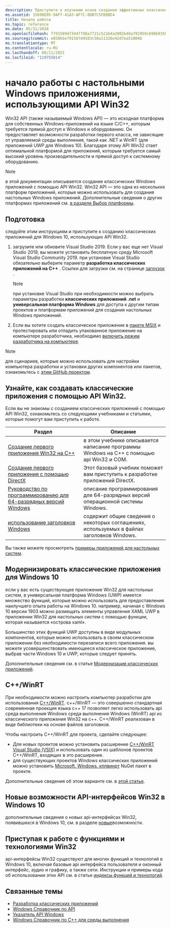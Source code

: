 ```yaml
---
description: Приступите к изучению основ создания эффективных классических приложений в этом разделе.
ms.assetid: 15690E05-9AF7-41A3-AF7C-8DB7C5FB9BE4
title: Начало работы
ms.topic: reference
ms.date: 05/31/2018
ms.openlocfilehash: f791589d73447798a7721c52164a2002b48a792959c698b835039293ce6004d7
ms.sourcegitcommit: e858bbe701567d4583c50a11326e42d7ea51804b
ms.translationtype: MT
ms.contentlocale: ru-RU
ms.lasthandoff: 08/11/2021
ms.locfileid: "119755014"
---
```

# <a name="get-started-with-desktop-windows-apps-that-use-the-win32-api"></a>начало работы с настольными Windows приложениями, использующими API Win32

Win32 API (также называемый Windows API) — это исходная платформа для собственных Windows-приложений на языке C/C++, которым требуется прямой доступ к Windows и оборудованию. Он предоставляет возможности разработки первого класса, не зависящие от управляемой среды выполнения, такой как .NET и WinRT (для приложений UWP для Windows 10). Благодаря этому API Win32 стает оптимальной платформой для приложений, которым требуется самый высокий уровень производительности и прямой доступ к системному оборудованию.

> [!NOTE]
> в этой документации описывается создание классических Windows приложений с помощью API Win32. Win32 API — это одна из нескольких платформ приложений, которые можно использовать для создания настольных Windows приложений. Дополнительные сведения о других платформах приложений см. [в разделе Выбор платформы](/windows/apps/desktop/choose-your-platform).

## <a name="get-set-up"></a>Подготовка

следуйте этим инструкциям и приступите к созданию классических приложений для Windows 10, использующих API Win32.

1. загрузите или обновите Visual Studio 2019. Если у вас еще нет Visual Studio 2019, вы можете установить бесплатную среду Microsoft Visual Studio Community 2019. при установке Visual Studio обязательно выберите параметр **разработка классических приложений на C++** . Ссылки для загрузки см. на странице [загрузок](https://developer.microsoft.com/windows/downloads) .

    > [!NOTE]
    > при установке Visual Studio при необходимости можно выбрать параметры разработки **классических приложений .net** и **универсальная платформа Windows** для доступа к другим типам проектов и платформам приложений для создания настольных Windows приложений.

2. Если вы хотите создать классическое приложение в [пакете MSIX](/windows/msix/desktop/desktop-to-uwp-root) и протестировать или отладить упакованное приложение на компьютере разработчика, необходимо [включить режим разработчика на компьютере](/windows/uwp/get-started/enable-your-device-for-development).

> [!NOTE]
> для сценариев, которые можно использовать для настройки компьютера разработки и установки других компонентов или пакетов, ознакомьтесь с [этим GitHub проектом](https://github.com/Microsoft/windows-dev-box-setup-scripts).

## <a name="learn-how-to-create-desktop-apps-using-the-win32-api"></a>Узнайте, как создавать классические приложения с помощью API Win32.

Если вы не знакомы с созданием классических приложений с помощью API Win32, ознакомьтесь со следующими учебниками и статьями, которые помогут вам приступить к работе.

| Раздел        | Описание      |
|---------------|-----------------|
| [Создание первого приложения Win32 на C++](LearnWin32/learn-to-program-for-windows.md)    | в этом учебнике описывается написание программы Windows на C++ с помощью api Win32 и COM.  |
| [Создание первого приложения с помощью DirectX](direct3dgetstarted/building-your-first-directx-app.md) | Этот базовый учебник поможет вам приступить к разработке приложений DirectX.            |
| [Руководство по программированию для 64-разрядных версий Windows](WinProg64/programming-guide-for-64-bit-windows.md)    | описание программирования для 64-разрядных версий операционной системы Windows. |
| [использование заголовков Windows](WinProg/using-the-windows-headers.md)     | содержит общие сведения о некоторых соглашениях, используемых в файлах заголовков Windows. |

Вы также можете просмотреть [примеры приложений для настольных систем](https://github.com/Microsoft/Windows-classic-samples).

## <a name="modernize-your-desktop-apps-for-windows-10"></a>Модернизировать классические приложения для Windows 10

если у вас есть существующее приложение Win32 для настольных систем, в универсальная платформа Windows (UWP) имеется множество функций, которые можно использовать для предоставления наилучшего опыта работы на Windows 10. например, начиная с Windows 10 версии 1903 можно размещать элементы управления XAML UWP в приложении Win32 для настольных систем с помощью функции, которая называется «острова xaml».

Большинство этих функций UWP доступны в виде модульных компонентов, которые можно использовать в своем классическом приложении без необходимости перезаписи всего приложения. вы можете усовершенствовать имеющееся классическое приложение, выбрав части Windows 10 и UWP, которые следует принять.

Дополнительные сведения см. в статье [Модернизация классических приложений](/windows/apps/desktop/modernize).

## <a name="cwinrt"></a>C++/WinRT

При необходимости можно настроить компьютер разработки для использования [C++/WinRT](/windows/uwp/cpp-and-winrt-apis/). c++/WinRT — это совершенно стандартная современная проекция языка c++ 17 позволяет легко использовать api среда выполнения Windows среда выполнения Windows (WinRT) api из классического приложения Win32 на c++. C++/WinRT реализован в виде библиотеки на основе файлов заголовков.

Чтобы настроить C++/WinRT для проекта, сделайте следующее:

* Для новых проектов можно установить расширение [C++/WinRT Visual Studio (VSIX)](https://marketplace.visualstudio.com/items?itemName=CppWinRTTeam.cppwinrt101804264) и использовать один из шаблонов проектов C++/WinRT, входящих в это расширение.
* для существующих проектов Windows классических приложений можно установить [Microsoft. Windows. кппвинрт](https://www.nuget.org/packages/Microsoft.Windows.CppWinRT/) NuGet пакет в проекте.

Дополнительные сведения об этом варианте см. в [этой статье](/windows/uwp/cpp-and-winrt-apis/intro-to-using-cpp-with-winrt#visual-studio-support-for-cwinrt-xaml-the-vsix-extension-and-the-nuget-package).

## <a name="whats-new-for-win32-apis-in-windows-10"></a>Новые возможности API-интерфейсов Win32 в Windows 10

дополнительные сведения о новых api-интерфейсах Win32, появившихся в Windows 10, см. в разделе [новые](whats-new.md)возможности.

## <a name="get-started-with-win32-features-and-technologies"></a>Приступая к работе с функциями и технологиями Win32

api-интерфейсы Win32 существуют для многих функций и технологий в Windows 10, включая базовые api интерфейса пользователя и оконный интерфейс, аудио и графику, а также сети. Инструкции и примеры кода об использовании этих API см. в статье [индексы функций и технологий](desktop-app-technologies.md).

## <a name="related-topics"></a>Связанные темы

* [Разработка классических приложений](/windows/apps/desktop)
* [Windows Справочник по API](/windows/desktop/api/)
* [Указатель API Windows](/windows/desktop/apiindex/api-index-portal)
* [Windows Справочник по C++ для среды выполнения](/windows/desktop/winrt/reference)
